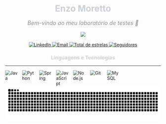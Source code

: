 <h1 align="center" style="color:#c9d1d9;">Enzo Moretto</h1>


<p align="center" style="color:#8b949e; font-style: italic; font-size: 18px;">
  Bem-vindo ao meu laboratório de testes 🧪
</p>


<p align="center">
  <!-- Typing SVG estilo terminal, digitando e apagando, cor visível em todos os temas -->
  <a href="https://github.com/DenverCoder1/readme-typing-svg">
    <img src="https://readme-typing-svg.demolab.com/?lines=Desenvolvedor%20Backend&font=Fira%20Code&center=true&width=440&height=45&color=c9d1d9&vCenter=true&pause=1000&size=22&back=true" />
  </a>
</p>




<p align="center">
    <a href="https://www.linkedin.com/in/enzomorettoo/">
        <img 
            alt="LinkedIn" 
            title="Conecte-se comigo no LinkedIn" 
            src="https://custom-icon-badges.demolab.com/badge/LinkedIn-Connect-blue?logo=linkedin&logoColor=white&style=for-the-badge" 
        />
    </a>
    <a href="mailto:enzomoretto2006@gmail.com">
        <img 
            alt="Email" 
            title="Envie um email" 
            src="https://custom-icon-badges.demolab.com/badge/Email-enzomoretto2006@gmail.com-blue?logo=gmail&logoColor=white&style=for-the-badge&labelColor=0D47A1"
        />
    </a>
    <a href="https://github.com/Moreettoo?tab=repositories&sort=stargazers">
        <img 
            alt="Total de estrelas" 
            title="Total de estrelas GitHub" 
            src="https://custom-icon-badges.demolab.com/github/stars/Moreettoo?color=55960c&style=for-the-badge&labelColor=488207&logo=star&label=estrelas"
        />
    </a>
    <a href="https://github.com/Moreettoo?tab=followers">
        <img 
            alt="Seguidores" 
            title="Me siga no GitHub" 
            src="https://custom-icon-badges.demolab.com/github/followers/Moreettoo?color=236ad3&labelColor=1155ba&style=for-the-badge&logo=github&label=Seguidores&logoColor=white"
        />
    </a>
</p>



<h3 align="center" style="color:#c9d1d9;">Linguagens e Tecnologias</h3>

---

<img 
    align="left" 
    alt="Java" 
    title="Java"
    width="40px" 
    style="padding-right: 15px;"
    src="https://cdn.jsdelivr.net/gh/devicons/devicon@latest/icons/java/java-original.svg"
/>
<img 
    align="left" 
    alt="Python" 
    title="Python"
    width="40px" 
    style="padding-right: 15px;" 
    src="https://cdn.jsdelivr.net/gh/devicons/devicon@latest/icons/python/python-original.svg" 
/>
<img 
    align="left" 
    alt="Spring" 
    title="Spring"
    width="40px" 
    style="padding-right: 15px;" 
    src="https://cdn.jsdelivr.net/gh/devicons/devicon@latest/icons/spring/spring-original.svg"
/>
<img 
    align="left" 
    alt="JavaScript" 
    title="JavaScript"
    width="40px" 
    style="padding-right: 15px;" 
    src="https://cdn.jsdelivr.net/gh/devicons/devicon@latest/icons/javascript/javascript-original.svg"
/>
<img 
    align="left" 
    alt="Node.js" 
    title="Node.js"
    width="40px" 
    style="padding-right: 15px;" 
    src="https://cdn.jsdelivr.net/gh/devicons/devicon@latest/icons/nodejs/nodejs-original.svg"
/>
<img 
    align="left" 
    alt="Git" 
    title="Git"
    width="40px" 
    style="padding-right: 15px;" 
    src="https://cdn.jsdelivr.net/gh/devicons/devicon@latest/icons/git/git-original.svg" 
/>
<img 
    align="left" 
    alt="MySQL" 
    title="MySQL"
    width="40px" 
    style="padding-right: 15px;" 
    src="https://cdn.jsdelivr.net/gh/devicons/devicon@latest/icons/mysql/mysql-original.svg" 
/>


<br/>
<br/>

<picture align="center">
  <source media="(prefers-color-scheme: dark)" srcset="https://raw.githubusercontent.com/fabiuladorafael/fabiuladorafael/output/github-contribution-grid-snake-dark.svg">
  <source media="(prefers-color-scheme: light)" srcset="https://raw.githubusercontent.com/fabiuladorafael/fabiuladorafael/output/github-contribution-grid-snake-dark.svg">
  <img align="center" alt="github contribution grid snake animation" src="https://raw.githubusercontent.com/fabiuladorafael/fabiuladorafael/output/github-contribution-grid-snake.svg">
</picture>
